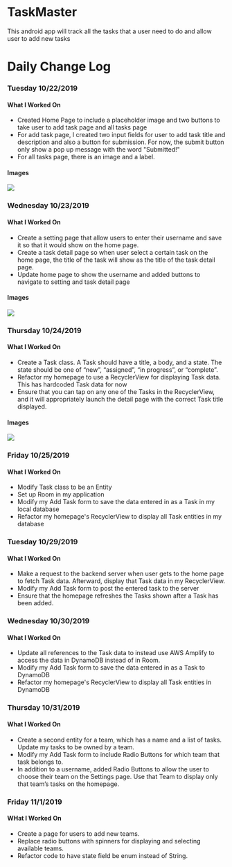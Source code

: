 # TaskMaster

This android app will track all the tasks that a user need to do and allow user to add new tasks

# Daily Change Log

### Tuesday 10/22/2019 

#### What I Worked On

* Created Home Page to include a placeholder image and two buttons to take user to add task page and all tasks page
* For add task page, I created two input fields for user to add task title and description and also a button for submission. For now, the submit button only show a pop up message with the word "Submitted!"
* For all tasks page, there is an image and a label.  

#### Images

<img src="screenshots/home-page.PNG">

### Wednesday 10/23/2019

#### What I Worked On

* Create a setting page that allow users to enter their username and save it so that it would show on the home page.
* Create a task detail page so when user select a certain task on the home page, the title of the task will show as the title of the task detail page.
* Update home page to show the username and added buttons to navigate to setting and task detail page

#### Images

<img src="screenshots/task-detail.PNG">

### Thursday 10/24/2019 

#### What I Worked On

* Create a Task class. A Task should have a title, a body, and a state. The state should be one of “new”, “assigned”, “in progress”, or “complete”.
* Refactor my homepage to use a RecyclerView for displaying Task data. This has hardcoded Task data for now
* Ensure that you can tap on any one of the Tasks in the RecyclerView, and it will appropriately launch the detail page with the correct Task title displayed.

#### Images

<img src="screenshots/recycler-home-page.PNG">

### Friday 10/25/2019 

#### What I Worked On

* Modify Task class to be an Entity
* Set up Room in my application
* Modify my Add Task form to save the data entered in as a Task in my local database
* Refactor my homepage's RecyclerView to display all Task entities in my database

### Tuesday 10/29/2019

#### What I Worked On

* Make a request to the backend server when user gets to the home page to fetch Task data. Afterward, display that Task data in my RecyclerView.
* Modify my Add Task form to post the entered task to the server 
* Ensure that the homepage refreshes the Tasks shown after a Task has been added.

### Wednesday 10/30/2019

#### What I Worked On

* Update all references to the Task data to instead use AWS Amplify to access the data in DynamoDB instead of in Room. 
* Modify my Add Task form to save the data entered in as a Task to DynamoDB
* Refactor my homepage's RecyclerView to display all Task entities in DynamoDB

### Thursday 10/31/2019

#### What I Worked On

* Create a second entity for a team, which has a name and a list of tasks. Update my tasks to be owned by a team.
* Modify my Add Task form to include Radio Buttons for which team that task belongs to.
* In addition to a username, added Radio Buttons to allow the user to choose their team on the Settings page. Use that Team to display only that team’s tasks on the homepage.

### Friday 11/1/2019

#### WHat I Worked On

* Create a page for users to add new teams.
* Replace radio buttons with spinners for displaying and selecting available teams.
* Refactor code to have state field be enum instead of String.